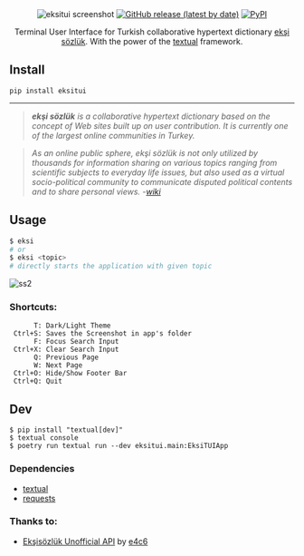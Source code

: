 <div align="center">
<img src="https://user-images.githubusercontent.com/16024979/203560629-9138dfc5-dd6f-492a-be2a-0f2ef168c1b4.png" alt="eksitui screenshot"/>
<a href="https://github.com/agmmnn/eksitui/releases">
<img alt="GitHub release (latest by date)" src="https://img.shields.io/github/v/release/agmmnn/eksitui"></a>
<a href="https://pypi.org/project/eksitui/">
<img alt="PyPI" src="https://img.shields.io/pypi/v/eksitui"></a>

Terminal User Interface for Turkish collaborative hypertext dictionary [ekşi sözlük](https://eksisozluk.com/). With the power of the [textual](https://github.com/Textualize/textual) framework.

</div>

## Install

```
pip install eksitui
```

---

> _**ekşi sözlük** is a collaborative hypertext dictionary based on the concept of Web sites built up on user contribution. It is currently one of the largest online communities in Turkey._

> _As an online public sphere, ekşi sözlük is not only utilized by thousands for information sharing on various topics ranging from scientific subjects to everyday life issues, but also used as a virtual socio-political community to communicate disputed political contents and to share personal views. -[wiki](https://en.wikipedia.org/wiki/Ek%C5%9Fi_S%C3%B6zl%C3%BCk)_

## Usage

```python
$ eksi
# or
$ eksi <topic>
# directly starts the application with given topic
```

![ss2](https://user-images.githubusercontent.com/16024979/203432272-dfa799ac-e3d4-4320-85a2-1bb6855cf843.png)

### Shortcuts:

```
      T: Dark/Light Theme
 Ctrl+S: Saves the Screenshot in app's folder
      F: Focus Search Input
 Ctrl+X: Clear Search Input
      Q: Previous Page
      W: Next Page
 Ctrl+O: Hide/Show Footer Bar
 Ctrl+Q: Quit
```

## Dev

```
$ pip install "textual[dev]"
$ textual console
$ poetry run textual run --dev eksitui.main:EksiTUIApp
```

### Dependencies

- [textual](https://pypi.org/project/textual/)
- [requests](https://pypi.org/project/requests/)

### Thanks to:

- [Ekşisözlük Unofficial API](https://github.com/e4c6/eksi_unofficial_api) by [e4c6](https://github.com/e4c6)
